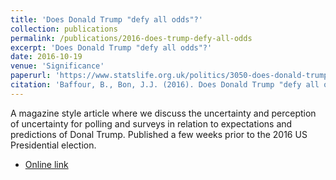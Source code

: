 ```yaml
---
title: 'Does Donald Trump "defy all odds"?'
collection: publications
permalink: /publications/2016-does-trump-defy-all-odds
excerpt: 'Does Donald Trump "defy all odds"?'
date: 2016-10-19
venue: 'Significance'
paperurl: 'https://www.statslife.org.uk/politics/3050-does-donald-trump-defy-all-odds'
citation: 'Baffour, B., Bon, J.J. (2016). Does Donald Trump "defy all odds"? Significance.'
---
```


A magazine style article where we discuss the uncertainty and perception of uncertainty for polling and surveys in relation to expectations and predictions of Donal Trump. Published a few weeks prior to the 2016 US Presidential election.

* [Online link](https://www.statslife.org.uk/politics/3050-does-donald-trump-defy-all-odds)

